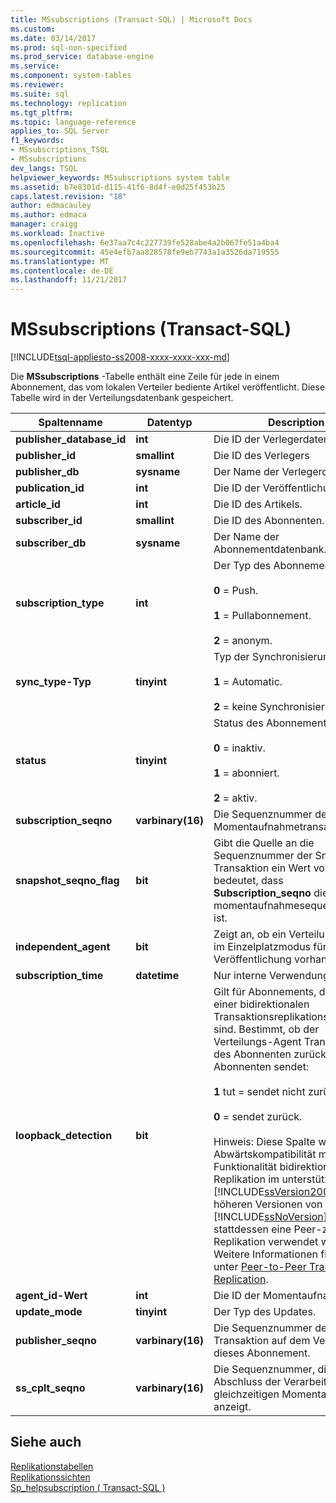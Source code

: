```yaml
---
title: MSsubscriptions (Transact-SQL) | Microsoft Docs
ms.custom: 
ms.date: 03/14/2017
ms.prod: sql-non-specified
ms.prod_service: database-engine
ms.service: 
ms.component: system-tables
ms.reviewer: 
ms.suite: sql
ms.technology: replication
ms.tgt_pltfrm: 
ms.topic: language-reference
applies_to: SQL Server
f1_keywords:
- MSsubscriptions_TSQL
- MSsubscriptions
dev_langs: TSQL
helpviewer_keywords: MSsubscriptions system table
ms.assetid: b7e8301d-d115-41f6-8d4f-e0d25f453b25
caps.latest.revision: "18"
author: edmacauley
ms.author: edmaca
manager: craigg
ms.workload: Inactive
ms.openlocfilehash: 6e37aa7c4c227739fe528abe4a2b067fe51a4ba4
ms.sourcegitcommit: 45e4efb7aa828578fe9eb7743a1a3526da719555
ms.translationtype: MT
ms.contentlocale: de-DE
ms.lasthandoff: 11/21/2017
---
```

# <a name="mssubscriptions-transact-sql"></a>MSsubscriptions (Transact-SQL)
[!INCLUDE[tsql-appliesto-ss2008-xxxx-xxxx-xxx-md](../../includes/tsql-appliesto-ss2008-xxxx-xxxx-xxx-md.md)]

  Die **MSsubscriptions** -Tabelle enthält eine Zeile für jede in einem Abonnement, das vom lokalen Verteiler bediente Artikel veröffentlicht. Diese Tabelle wird in der Verteilungsdatenbank gespeichert.  
  
|Spaltenname|Datentyp|Description|  
|-----------------|---------------|-----------------|  
|**publisher_database_id**|**int**|Die ID der Verlegerdatenbank.|  
|**publisher_id**|**smallint**|Die ID des Verlegers|  
|**publisher_db**|**sysname**|Der Name der Verlegerdatenbank.|  
|**publication_id**|**int**|Die ID der Veröffentlichung.|  
|**article_id**|**int**|Die ID des Artikels.|  
|**subscriber_id**|**smallint**|Die ID des Abonnenten.|  
|**subscriber_db**|**sysname**|Der Name der Abonnementdatenbank.|  
|**subscription_type**|**int**|Der Typ des Abonnements:<br /><br /> **0** = Push.<br /><br /> **1** = Pullabonnement.<br /><br /> **2** = anonym.|  
|**sync_type-Typ**|**tinyint**|Typ der Synchronisierung:<br /><br /> **1** = Automatic.<br /><br /> **2** = keine Synchronisierung.|  
|**status**|**tinyint**|Status des Abonnements:<br /><br /> **0** = inaktiv.<br /><br /> **1** = abonniert.<br /><br /> **2** = aktiv.|  
|**subscription_seqno**|**varbinary(16)**|Die Sequenznummer der Momentaufnahmetransaktion.|  
|**snapshot_seqno_flag**|**bit**|Gibt die Quelle an die Sequenznummer der Snapshot-Transaktion ein Wert von **1** bedeutet, dass **Subscription_seqno** die momentaufnahmesequenznummer ist.|  
|**independent_agent**|**bit**|Zeigt an, ob ein Verteilungs-Agent im Einzelplatzmodus für diese Veröffentlichung vorhanden ist.|  
|**subscription_time**|**datetime**|Nur interne Verwendung.|  
|**loopback_detection**|**bit**|Gilt für Abonnements, die Teil einer bidirektionalen Transaktionsreplikationstopologie sind. Bestimmt, ob der Verteilungs-Agent Transaktionen des Abonnenten zurück an den Abonnenten sendet:<br /><br /> **1** tut = sendet nicht zurück.<br /><br /> **0** = sendet zurück.<br /><br /> Hinweis: Diese Spalte wird nur für Abwärtskompatibilität mit der Funktionalität bidirektionale Replikation im unterstützt [!INCLUDE[ssVersion2000](../../includes/ssversion2000-md.md)]. In höheren Versionen von [!INCLUDE[ssNoVersion](../../includes/ssnoversion-md.md)] sollte stattdessen eine Peer-zu-Peer-Replikation verwendet werden. Weitere Informationen finden Sie unter [Peer-to-Peer Transactional Replication](../../relational-databases/replication/transactional/peer-to-peer-transactional-replication.md).|  
|**agent_id-Wert**|**int**|Die ID der Momentaufnahme.|  
|**update_mode**|**tinyint**|Der Typ des Updates.|  
|**publisher_seqno**|**varbinary(16)**|Die Sequenznummer der Transaktion auf dem Verleger für dieses Abonnement.|  
|**ss_cplt_seqno**|**varbinary(16)**|Die Sequenznummer, die den Abschluss der Verarbeitung der gleichzeitigen Momentaufnahme anzeigt.|  
  
## <a name="see-also"></a>Siehe auch  
 [Replikationstabellen](../../relational-databases/system-tables/replication-tables-transact-sql.md)   
 [Replikationssichten](../../relational-databases/system-views/replication-views-transact-sql.md)   
 [Sp_helpsubscription &#40; Transact-SQL &#41;](../../relational-databases/system-stored-procedures/sp-helpsubscription-transact-sql.md)  
  
  
